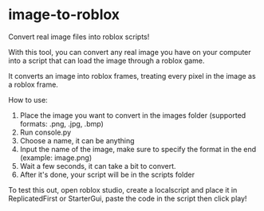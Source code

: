 # image-to-roblox
Convert real image files into roblox scripts!

With this tool, you can convert any real image you have on your computer into a script that can load the image through a roblox game.

It converts an image into roblox frames, treating every pixel in the image as a roblox frame.

How to use:
1. Place the image you want to convert in the images folder (supported formats: .png, .jpg, .bmp)
2. Run console.py
3. Choose a name, it can be anything
4. Input the name of the image, make sure to specify the format in the end (example: image.png)
5. Wait a few seconds, it can take a bit to convert.
6. After it's done, your script will be in the scripts folder

To test this out, open roblox studio, create a localscript and place it in ReplicatedFirst or StarterGui, paste the code in the script then click play!
